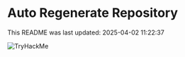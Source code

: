 # Auto Regenerate Repository

This README was last updated: 2025-04-02 11:22:37

 ![TryHackMe](https://tryhackme.com/badge/533634)